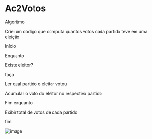 # Ac2Votos

Algoritmo

Criei um código que computa quantos votos cada partido teve em uma eleição

Início

Enquanto

Existe eleitor?

faça

Ler qual partido o eleitor votou

Acumular o voto do eleitor no respectivo partido

Fim enquanto

Exibir total de votos de cada partido

fim


![image](https://user-images.githubusercontent.com/103973445/169897166-a66f2d57-4bd8-4b99-bdee-40fe87f9e947.png)
